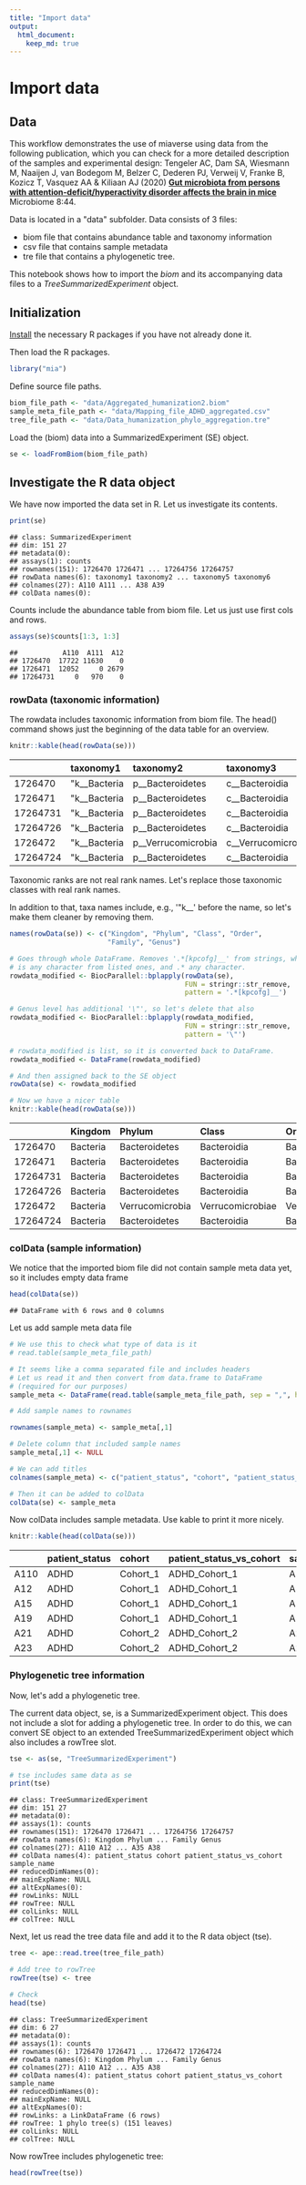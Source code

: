 ```yaml
---
title: "Import data"
output: 
  html_document: 
    keep_md: true
---
```

# Import data

## Data

This workflow demonstrates the use of miaverse using data from the
following publication, which you can check for a more detailed
description of the samples and experimental design: Tengeler AC, Dam
SA, Wiesmann M, Naaijen J, van Bodegom M, Belzer C, Dederen PJ,
Verweij V, Franke B, Kozicz T, Vasquez AA & Kiliaan AJ (2020) [**Gut
microbiota from persons with attention-deficit/hyperactivity disorder
affects the brain in
mice**](https://doi.org/10.1186/s40168-020-00816-x) Microbiome 8:44.


Data is located in a "data" subfolder. Data consists of 3 files: 

- biom file that contains abundance table and taxonomy information
- csv file that contains sample metadata
- tre file that contains a phylogenetic tree.

This notebook shows how to import the _biom_ and its accompanying data
files to a _TreeSummarizedExperiment_ object.


## Initialization

[Install](install.html) the necessary R packages if you have not already
done it.

Then load the R packages.


```r
library("mia")
```

Define source file paths.


```r
biom_file_path <- "data/Aggregated_humanization2.biom"
sample_meta_file_path <- "data/Mapping_file_ADHD_aggregated.csv"
tree_file_path <- "data/Data_humanization_phylo_aggregation.tre"
```

Load the (biom) data into a SummarizedExperiment (SE) object.


```r
se <- loadFromBiom(biom_file_path)
```


## Investigate the R data object

We have now imported the data set in R. Let us investigate its contents.


```r
print(se)
```

```
## class: SummarizedExperiment 
## dim: 151 27 
## metadata(0):
## assays(1): counts
## rownames(151): 1726470 1726471 ... 17264756 17264757
## rowData names(6): taxonomy1 taxonomy2 ... taxonomy5 taxonomy6
## colnames(27): A110 A111 ... A38 A39
## colData names(0):
```


Counts include the abundance table from biom file. Let us just use first cols and rows.


```r
assays(se)$counts[1:3, 1:3]
```

```
##           A110  A111  A12
## 1726470  17722 11630    0
## 1726471  12052     0 2679
## 17264731     0   970    0
```


### rowData (taxonomic information)

The rowdata includes taxonomic information from biom file. The head() command
shows just the beginning of the data table for an overview.


```r
knitr::kable(head(rowData(se)))
```



|         |taxonomy1    |taxonomy2          |taxonomy3           |taxonomy4             |taxonomy5              |taxonomy6           |
|:--------|:------------|:------------------|:-------------------|:---------------------|:----------------------|:-------------------|
|1726470  |"k__Bacteria |p__Bacteroidetes   |c__Bacteroidia      |o__Bacteroidales      |f__Bacteroidaceae      |g__Bacteroides"     |
|1726471  |"k__Bacteria |p__Bacteroidetes   |c__Bacteroidia      |o__Bacteroidales      |f__Bacteroidaceae      |g__Bacteroides"     |
|17264731 |"k__Bacteria |p__Bacteroidetes   |c__Bacteroidia      |o__Bacteroidales      |f__Porphyromonadaceae  |g__Parabacteroides" |
|17264726 |"k__Bacteria |p__Bacteroidetes   |c__Bacteroidia      |o__Bacteroidales      |f__Bacteroidaceae      |g__Bacteroides"     |
|1726472  |"k__Bacteria |p__Verrucomicrobia |c__Verrucomicrobiae |o__Verrucomicrobiales |f__Verrucomicrobiaceae |g__Akkermansia"     |
|17264724 |"k__Bacteria |p__Bacteroidetes   |c__Bacteroidia      |o__Bacteroidales      |f__Bacteroidaceae      |g__Bacteroides"     |

Taxonomic ranks are not real rank names. Let's replace those taxonomic classes 
with real rank names. 

In addition to that, taxa names include, e.g., '"k__' before the name, so let's
make them cleaner by removing them. 


```r
names(rowData(se)) <- c("Kingdom", "Phylum", "Class", "Order", 
                        "Family", "Genus")

# Goes through whole DataFrame. Removes '.*[kpcofg]__' from strings, where [kpcofg] 
# is any character from listed ones, and .* any character.
rowdata_modified <- BiocParallel::bplapply(rowData(se), 
                                           FUN = stringr::str_remove, 
                                           pattern = '.*[kpcofg]__')

# Genus level has additional '\"', so let's delete that also
rowdata_modified <- BiocParallel::bplapply(rowdata_modified, 
                                           FUN = stringr::str_remove, 
                                           pattern = '\"')

# rowdata_modified is list, so it is converted back to DataFrame. 
rowdata_modified <- DataFrame(rowdata_modified)

# And then assigned back to the SE object
rowData(se) <- rowdata_modified

# Now we have a nicer table
knitr::kable(head(rowData(se)))
```



|         |Kingdom  |Phylum          |Class            |Order              |Family              |Genus           |
|:--------|:--------|:---------------|:----------------|:------------------|:-------------------|:---------------|
|1726470  |Bacteria |Bacteroidetes   |Bacteroidia      |Bacteroidales      |Bacteroidaceae      |Bacteroides     |
|1726471  |Bacteria |Bacteroidetes   |Bacteroidia      |Bacteroidales      |Bacteroidaceae      |Bacteroides     |
|17264731 |Bacteria |Bacteroidetes   |Bacteroidia      |Bacteroidales      |Porphyromonadaceae  |Parabacteroides |
|17264726 |Bacteria |Bacteroidetes   |Bacteroidia      |Bacteroidales      |Bacteroidaceae      |Bacteroides     |
|1726472  |Bacteria |Verrucomicrobia |Verrucomicrobiae |Verrucomicrobiales |Verrucomicrobiaceae |Akkermansia     |
|17264724 |Bacteria |Bacteroidetes   |Bacteroidia      |Bacteroidales      |Bacteroidaceae      |Bacteroides     |

### colData (sample information)

We notice that the imported biom file did not contain sample meta data
yet, so it includes empty data frame


```r
head(colData(se))
```

```
## DataFrame with 6 rows and 0 columns
```


Let us add sample meta data file


```r
# We use this to check what type of data is it
# read.table(sample_meta_file_path)

# It seems like a comma separated file and includes headers
# Let us read it and then convert from data.frame to DataFrame
# (required for our purposes)
sample_meta <- DataFrame(read.table(sample_meta_file_path, sep = ",", header = FALSE))

# Add sample names to rownames

rownames(sample_meta) <- sample_meta[,1]

# Delete column that included sample names
sample_meta[,1] <- NULL

# We can add titles 
colnames(sample_meta) <- c("patient_status", "cohort", "patient_status_vs_cohort", "sample_name")

# Then it can be added to colData
colData(se) <- sample_meta
```

Now colData includes sample metadata. Use kable to print it more nicely.


```r
knitr::kable(head(colData(se)))
```



|     |patient_status |cohort   |patient_status_vs_cohort |sample_name |
|:----|:--------------|:--------|:------------------------|:-----------|
|A110 |ADHD           |Cohort_1 |ADHD_Cohort_1            |A110        |
|A12  |ADHD           |Cohort_1 |ADHD_Cohort_1            |A12         |
|A15  |ADHD           |Cohort_1 |ADHD_Cohort_1            |A15         |
|A19  |ADHD           |Cohort_1 |ADHD_Cohort_1            |A19         |
|A21  |ADHD           |Cohort_2 |ADHD_Cohort_2            |A21         |
|A23  |ADHD           |Cohort_2 |ADHD_Cohort_2            |A23         |


### Phylogenetic tree information

Now, let's add a phylogenetic tree.

The current data object, se, is a SummarizedExperiment object. This
does not include a slot for adding a phylogenetic tree. In order to do
this, we can convert SE object to an extended TreeSummarizedExperiment
object which also includes a rowTree slot.



```r
tse <- as(se, "TreeSummarizedExperiment")

# tse includes same data as se
print(tse)
```

```
## class: TreeSummarizedExperiment 
## dim: 151 27 
## metadata(0):
## assays(1): counts
## rownames(151): 1726470 1726471 ... 17264756 17264757
## rowData names(6): Kingdom Phylum ... Family Genus
## colnames(27): A110 A12 ... A35 A38
## colData names(4): patient_status cohort patient_status_vs_cohort sample_name
## reducedDimNames(0):
## mainExpName: NULL
## altExpNames(0):
## rowLinks: NULL
## rowTree: NULL
## colLinks: NULL
## colTree: NULL
```

Next, let us read the tree data file and add it to the R data object (tse).



```r
tree <- ape::read.tree(tree_file_path)

# Add tree to rowTree
rowTree(tse) <- tree

# Check
head(tse)
```

```
## class: TreeSummarizedExperiment 
## dim: 6 27 
## metadata(0):
## assays(1): counts
## rownames(6): 1726470 1726471 ... 1726472 17264724
## rowData names(6): Kingdom Phylum ... Family Genus
## colnames(27): A110 A12 ... A35 A38
## colData names(4): patient_status cohort patient_status_vs_cohort sample_name
## reducedDimNames(0):
## mainExpName: NULL
## altExpNames(0):
## rowLinks: a LinkDataFrame (6 rows)
## rowTree: 1 phylo tree(s) (151 leaves)
## colLinks: NULL
## colTree: NULL
```

Now rowTree includes phylogenetic tree:


```r
head(rowTree(tse))
```
